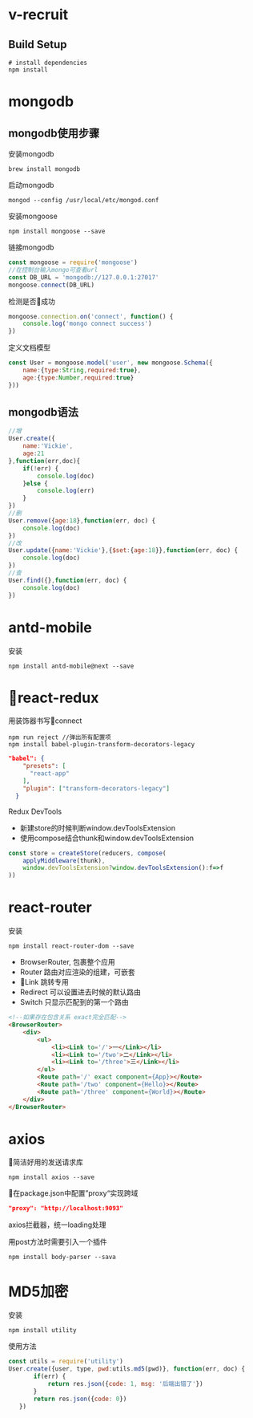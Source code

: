 # v-recruit
## Build Setup
```
# install dependencies
npm install
```
# mongodb
## mongodb使用步骤
安装mongodb
```
brew install mongodb
```
启动mongodb
```
mongod --config /usr/local/etc/mongod.conf
````
安装mongoose
```
npm install mongoose --save
```
链接mongodb
```javascript
const mongoose = require('mongoose')
//在控制台输入mongo可查看url
const DB_URL = 'mongodb://127.0.0.1:27017' 
mongoose.connect(DB_URL)
```
检测是否🔗成功
```javascript
mongoose.connection.on('connect', function() {
    console.log('mongo connect success')
})
```
定义文档模型
```javascript
const User = mongoose.model('user', new mongoose.Schema({
    name:{type:String,required:true},
    age:{type:Number,required:true}
}))
```
## mongodb语法
```javascript
//增
User.create({
    name:'Vickie',
    age:21
},function(err,doc){
    if(!err) {
        console.log(doc)
    }else {
        console.log(err)
    }
})
//删
User.remove({age:18},function(err, doc) {
    console.log(doc)
})
//改
User.update({name:'Vickie'},{$set:{age:18}},function(err, doc) {
    console.log(doc)
})
//查
User.find({},function(err, doc) {
    console.log(doc)
})
```
# antd-mobile
安装
```
npm install antd-mobile@next --save
```
# react-redux
用装饰器书写connect
```
npm run reject //弹出所有配置项
npm install babel-plugin-transform-decorators-legacy
```
```json
"babel": {
    "presets": [
      "react-app"
    ],
    "plugin": ["transform-decorators-legacy"]
  }
```
Redux DevTools

* 新建store的时候判断window.devToolsExtension
* 使用compose结合thunk和window.devToolsExtension
```javascript
const store = createStore(reducers, compose(
    applyMiddleware(thunk),
    window.devToolsExtension?window.devToolsExtension():f=>f
))
```
# react-router
安装
```
npm install react-router-dom --save
```
* BrowserRouter, 包裹整个应用
* Router 路由对应渲染的组建，可嵌套
* Link 跳转专用
* Redirect 可以设置进去时候的默认路由
* Switch 只显示匹配到的第一个路由
```html
<!--如果存在包含关系 exact完全匹配-->
<BrowserRouter>
    <div>
        <ul>
            <li><Link to='/'>一</Link></li>
            <li><Link to='/two'>二</Link></li>
            <li><Link to='/three'>三</Link></li>
        </ul>
        <Route path='/' exact component={App}></Route>
        <Route path='/two' component={Hello}></Route>
        <Route path='/three' component={World}></Route>
    </div>
</BrowserRouter>

```
# axios
简洁好用的发送请求库
```
npm install axios --save
```
在package.json中配置”proxy“实现跨域
```json
"proxy": "http://localhost:9093"
```

axios拦截器，统一loading处理

 用post方法时需要引入一个插件
 ```
npm install body-parser --sava
 ```
 # MD5加密
 安装
 ```
 npm install utility
 ```
 使用方法
 ```javascript
const utils = require('utility')
User.create({user, type, pwd:utils.md5(pwd)}, function(err, doc) {
        if(err) {
            return res.json({code: 1, msg: '后端出错了'})
        }
        return res.json({code: 0})
    })
 ```